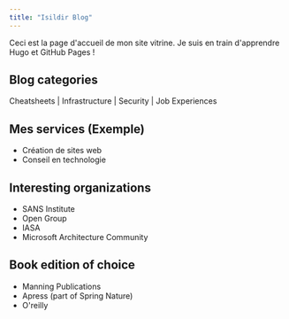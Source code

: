 ```yaml
---
title: "Isildir Blog"
---
```


Ceci est la page d'accueil de mon site vitrine. Je suis en train d'apprendre Hugo et GitHub Pages !

## Blog categories

Cheatsheets | Infrastructure | Security | Job Experiences

## Mes services (Exemple)

* Création de sites web
* Conseil en technologie

## Interesting organizations

* SANS Institute
* Open Group
* IASA
* Microsoft Architecture Community

## Book edition of choice

* Manning Publications
* Apress (part of Spring Nature)
* O'reilly